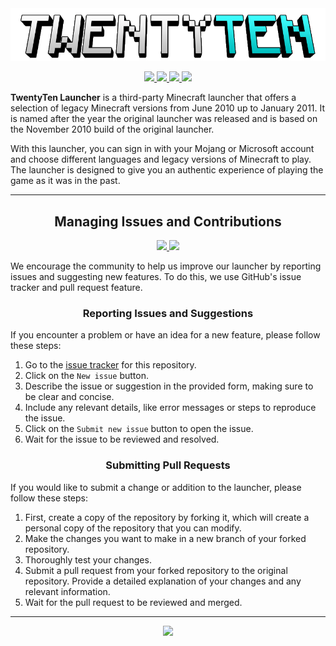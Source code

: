 <div align="center">
  <a href="https://github.com/Kawaxte/TwentyTenLauncher/blob/nightly/twentyten.png">
    <img src="https://raw.githubusercontent.com/Kawaxte/TwentyTenLauncher/nightly/twentyten.png">
  </a>
</div>

<p align="center">
  <a href="https://www.azul.com/downloads/?version=java-8-lts&package=jre">
    <img src="https://img.shields.io/badge/Java-8%2B-blue.svg">
  </a>
  <a href="https://github.com/sojlabjoi/TwentyTenLauncher/releases/latest">
    <img src="https://img.shields.io/github/v/release/sojlabjoi/TwentyTenLauncher?label=latest">
  </a>
  <a href="https://github.com/sojlabjoi/TwentyTenLauncher/releases/latest">
    <img src="https://img.shields.io/github/downloads/sojlabjoi/TwentyTenLauncher/latest/total.svg">
  </a>
  <a href="https://github.com/sojlabjoi/TwentyTenLauncher/blob/stable/LICENSE">
    <img src="https://img.shields.io/github/license/sojlabjoi/TwentyTenLauncher">
  </a>
</p>

__TwentyTen Launcher__ is a third-party Minecraft launcher that offers a selection of legacy
Minecraft
versions from June 2010 up to January 2011. It is named after the year the original launcher was
released and is based on the November 2010 build of the original launcher.

With this launcher, you can sign in with your Mojang or Microsoft account and choose different
languages and legacy versions of Minecraft to play. The launcher is designed to give you an
authentic experience of playing the game as it was in the past.

---

<h2 align="center">Managing Issues and Contributions</h2>
<p align="center">
  <a href="https://github.com/sojlabjoi/TwentyTenLauncher/issues">
    <img src="https://img.shields.io/github/issues/sojlabjoi/TwentyTenLauncher">
  </a>
  <a href="https://github.com/sojlabjoi/TwentyTenLauncher/pulls">
    <img src="https://img.shields.io/github/issues-pr/sojlabjoi/TwentyTenLauncher">
  </a>
</p>

We encourage the community to help us improve our launcher by reporting issues and suggesting new
features. To do this, we use GitHub's issue tracker and pull request feature.

<h3 align="center">Reporting Issues and Suggestions</h3>

If you encounter a problem or have an idea for a new feature, please follow these steps:

1. Go to the [issue tracker](https://github.com/sojlabjoi/TwentyTenLauncher/issues) for this
   repository.
2. Click on the ``New issue`` button.
3. Describe the issue or suggestion in the provided form, making sure to be clear and concise.
4. Include any relevant details, like error messages or steps to reproduce the issue.
5. Click on the ``Submit new issue`` button to open the issue.
6. Wait for the issue to be reviewed and resolved.

<h3 align="center">Submitting Pull Requests</h3>

If you would like to submit a change or addition to
the launcher, please follow these steps:

1. First, create a copy of the repository by forking it, which will create a personal copy of the
   repository that you can modify.
2. Make the changes you want to make in a new branch of your forked repository.
3. Thoroughly test your changes.
4. Submit a pull request from your forked repository to the original repository.
   Provide a detailed explanation of your changes and any relevant information.
5. Wait for the pull request to be reviewed and merged.

---

<div align="center">
  <a href="https://i.imgur.com/XI2qib8.png">
    <img src="https://i.imgur.com/XI2qib8.png">
  </a>
</div>
